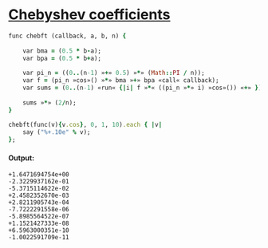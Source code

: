 [1]: http://rosettacode.org/wiki/Chebyshev_coefficients

# [Chebyshev coefficients][1]

```ruby
func chebft (callback, a, b, n) {
 
    var bma = (0.5 * b-a);
    var bpa = (0.5 * b+a);
 
    var pi_n = ((0..(n-1) »+» 0.5) »*» (Math::PI / n));
    var f = (pi_n »cos»() »*» bma »+» bpa «call« callback);
    var sums = (0..(n-1) «run« {|i| f »*« ((pi_n »*» i) »cos»()) «+» });
 
    sums »*» (2/n);
}
 
chebft(func(v){v.cos}, 0, 1, 10).each { |v|
    say ("%+.10e" % v);
};
```

#### Output:
```
+1.6471694754e+00
-2.3229937162e-01
-5.3715114622e-02
+2.4582352670e-03
+2.8211905743e-04
-7.7222291558e-06
-5.8985564522e-07
+1.1521427333e-08
+6.5963000351e-10
-1.0022591709e-11
```